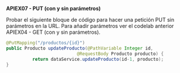 **APIEX07 - PUT (con y sin parámetros)** 

Probar el siguiente bloque de código para hacer una petición PUT sin parámetros en la URL. Para añadir parámetros ver el codelab anterior APIEX04 - GET (con y sin parámetros).

```java
@PutMapping("/productos/{id}")
public Producto updateProducto(@PathVariable Integer id,
                           @RequestBody Producto producto) {
          return dataService.updateProducto(id-1, producto);
}
```

